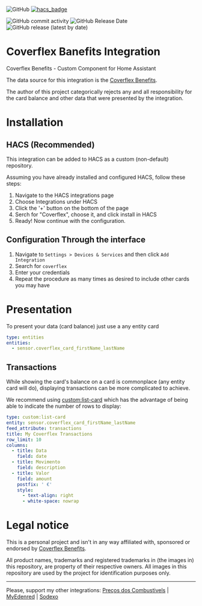 ![GitHub](https://img.shields.io/github/license/netsoft-ruidias/ha-custom-component-coverflex?style=for-the-badge)
[![hacs_badge](https://img.shields.io/badge/HACS-Custom-41BDF5.svg?style=for-the-badge)](https://github.com/hacs/integration)

![GitHub commit activity](https://img.shields.io/github/commit-activity/m/netsoft-ruidias/ha-custom-component-coverflex?style=for-the-badge)
![GitHub Release Date](https://img.shields.io/github/release-date/netsoft-ruidias/ha-custom-component-coverflex?style=for-the-badge)
![GitHub release (latest by date)](https://img.shields.io/github/v/release/netsoft-ruidias/ha-custom-component-coverflex?style=for-the-badge)

# Coverflex Banefits Integration
Coverflex Benefits - Custom Component for Home Assistant

The data source for this integration is the [Coverflex Benefits](https://www.coverflex.com/).

The author of this project categorically rejects any and all responsibility for the card balance and other data that were presented by the integration.

# Installation
## HACS (Recommended)
This integration can be added to HACS as a custom (non-default) repository.

Assuming you have already installed and configured HACS, follow these steps:

1. Navigate to the HACS integrations page
2. Choose Integrations under HACS
3. Click the '+' button on the bottom of the page
4. Serch for "Coverflex", choose it, and click install in HACS
5. Ready! Now continue with the configuration.

## Configuration Through the interface
1. Navigate to `Settings > Devices & Services` and then click `Add Integration`
2. Search for `coverflex`
4. Enter your credentials
5. Repeat the procedure as many times as desired to include other cards you may have

# Presentation

To present your data (card balance) just use a any entity card

```yaml
type: entities
entities:
  - sensor.coverflex_card_firstName_lastName
```

## Transactions

While showing the card's balance on a card is commonplace (any entity card will do), displaying transactions can be more complicated to achieve.

We recommend using [custom:list-card](https://github.com/iantrich/list-card) which has the advantage of being able to indicate the number of rows to display:

```yaml
type: custom:list-card
entity: sensor.coverflex_card_firstName_lastName
feed_attribute: transactions
title: My Coverflex Transactions
row_limit: 10
columns:
  - title: Data
    field: date
  - title: Movimento
    field: description
  - title: Valor
    field: amount
    postfix: ' €'
    style:
      - text-align: right
      - white-space: nowrap
```

# Legal notice
This is a personal project and isn't in any way affiliated with, sponsored or endorsed by [Coverflex Benefits](https://www.coverflex.com/).

All product names, trademarks and registered trademarks in (the images in) this repository, are property of their respective owners. All images in this repository are used by the project for identification purposes only.

---
Please, support my other integrations: 
[Preços dos Combustivels](https://github.com/netsoft-ruidias/ha-custom-component-precoscombustiveis) | 
[MyEdenred](https://github.com/netsoft-ruidias/ha-custom-component-myedenred) |
[Sodexo](https://github.com/netsoft-ruidias/ha-custom-component-sodexo)
